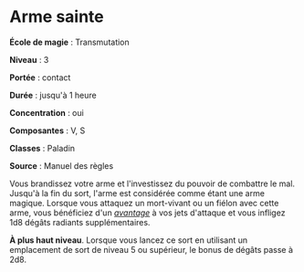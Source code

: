 # Arme sainte

**École de magie** : Transmutation

**Niveau** : 3

**Portée** : contact

**Durée** : jusqu'à 1 heure

**Concentration** : oui

**Composantes** : V, S

**Classes** : Paladin

**Source** : Manuel des règles

Vous brandissez votre arme et l'investissez du pouvoir de combattre le mal. Jusqu'à la fin du sort, l'arme est considérée comme étant une arme magique. Lorsque vous attaquez un mort-vivant ou un fiélon avec cette arme, vous bénéficiez d'un [_avantage_](/utiliser-les-caracteristiques/#avantage-et-desavantage) à vos jets d'attaque et vous infligez 1d8 dégâts radiants supplémentaires.

**À plus haut niveau**. Lorsque vous lancez ce sort en utilisant un emplacement de sort de niveau 5 ou supérieur, le bonus de dégâts passe à 2d8.
